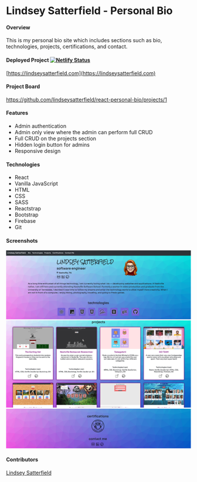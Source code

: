 # Lindsey Satterfield - Personal Bio

#### Overview
This is my personal bio site which includes sections such as bio, technologies, projects, certifications, and contact.

#### Deployed Project [![Netlify Status](https://api.netlify.com/api/v1/badges/fe8bf5d3-fa89-43d0-bcaa-c15a15dde632/deploy-status)](https://app.netlify.com/sites/lindseysatterfield/deploys)
[https://lindseysatterfield.com](https://lindseysatterfield.com)
#### Project Board
https://github.com/lindseysatterfield/react-personal-bio/projects/1

#### Features
- Admin authentication
- Admin only view where the admin can perform full CRUD
- Full CRUD on the projects section
- Hidden login button for admins
- Responsive design

#### Technologies
- React
- Vanilla JavaScript
- HTML
- CSS
- SASS
- Reactstrap
- Bootstrap
- Firebase
- Git

#### Screenshots
![](./src/assets/screenshots/bio.png)
![](./src/assets/screenshots/projects.png)
![](./src/assets/screenshots/contactMe.png)

#### Contributors
[Lindsey Satterfield](https://github.com/lindseysatterfield)
